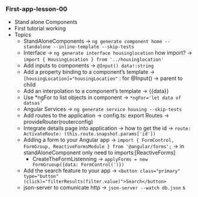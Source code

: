### First-app-lesson-00
- Stand alone Components
- First tutorial working
- Topics
  - StandAloneComponents -> `ng generate component home --standalone --inline-template --skip-tests`
  - Interface -> `ng generate interface housinglocation` how import? -> `import { HousingLocation } from '../housinglocation'`
  - Add inputs to components -> `@Input() data!:string`
  - Add a property binding to a component’s template -> ` [housingLocation]="housingLocation"` : for @Input() -> parent to child
  - Add an interpolation to a component’s template -> {{data}}
  - Use *ngFor to list objects in component -> `*ngFor='let data of datsas'`
  - Angular Services -> `ng generate service housing --skip-tests`
  - Add routes to the application -> config.ts: export Routes -> provideRouter(routerconfig)
  - Integrate details page into application -> how to get the id -> `route: ActivateRoute: (this.route.snapshot.params['id'])`
  - Adding a form to your Angular app -> `import { FormControl, FormGroup, ReactiveFormsModule } from '@angular/forms';` -> in standAloneComponent only need to imports:[ReactiveForms]
    - CreateTheFormListenning -> `applyForms = new FormGruoup({data: FormControl(')})`
  - Add the search feature to your app -> `<button class="primary" type="button" (click)="filterResults(filter.value)">Search</button>`
  - json-server to comunicate http -> `json-server --watch db.json`
s
